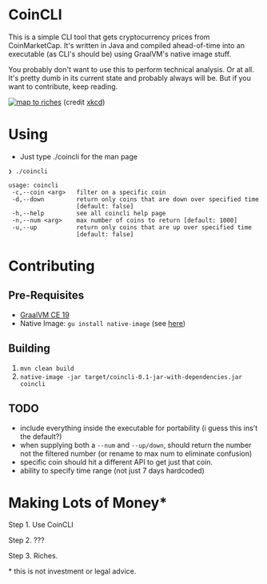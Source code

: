 # CoinCLI

This is a simple CLI tool that gets cryptocurrency prices from
CoinMarketCap. It's written in Java and compiled ahead-of-time into 
an executable (as CLI's should be) using GraalVM's native image stuff.

You probably don't want to use this to perform technical analysis. Or at all. 
It's pretty dumb in its current state and probably always will be. 
But if you want to contribute, keep reading.

[![map to riches](https://imgs.xkcd.com/comics/technical_analysis_2x.png)](https://xkcd.com/2101/)
(credit [xkcd](https://xkcd.com/2101/))

# Using

- Just type ./coincli for the man page

```
❯ ./coincli

usage: coincli
 -c,--coin <arg>   filter on a specific coin
 -d,--down         return only coins that are down over specified time
                   [default: false]
 -h,--help         see all coincli help page
 -n,--num <arg>    max number of coins to return [default: 1000]
 -u,--up           return only coins that are up over specified time
                   [default: false]
```

# Contributing

## Pre-Requisites

- [GraalVM CE 19](https://github.com/oracle/graal/releases)
- Native Image: `gu install native-image` (see [here](https://www.graalvm.org/docs/reference-manual/aot-compilation/))

## Building

1. `mvn clean build`
2. `native-image -jar target/coincli-0.1-jar-with-dependencies.jar coincli`

## TODO

- include everything inside the executable for portability (i guess this ins't the default?)
- when supplying both a `--num` and `--up/down`, should return the number not the filtered number (or rename to max num to eliminate confusion)
- specific coin should hit a different API to get just that coin.
- ability to specify time range (not just 7 days hardcoded)

# Making Lots of Money*

Step 1. Use CoinCLI

Step 2. ???

Step 3. Riches.

\* this is not investment or legal advice.
